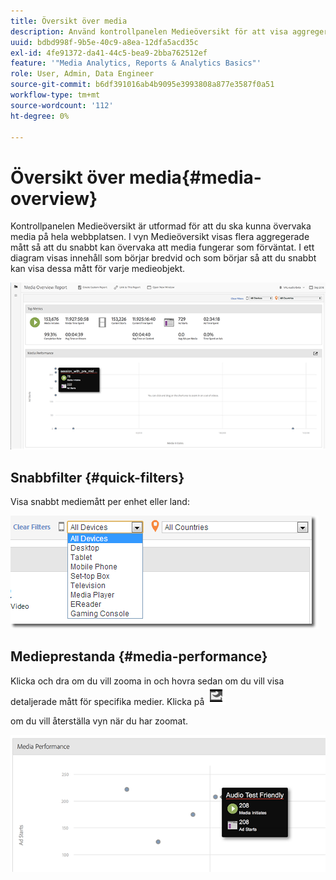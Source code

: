 ```yaml
---
title: Översikt över media
description: Använd kontrollpanelen Medieöversikt för att visa aggregerade mått. Lär dig hur du snabbt kan övervaka medieprestanda.
uuid: bdbd998f-9b5e-40c9-a8ea-12dfa5acd35c
exl-id: 4fe91372-da41-44c5-bea9-2bba762512ef
feature: '"Media Analytics, Reports & Analytics Basics"'
role: User, Admin, Data Engineer
source-git-commit: b6df391016ab4b9095e3993808a877e3587f0a51
workflow-type: tm+mt
source-wordcount: '112'
ht-degree: 0%

---
```


# Översikt över media{#media-overview}

Kontrollpanelen Medieöversikt är utformad för att du ska kunna övervaka media på hela webbplatsen. I vyn Medieöversikt visas flera aggregerade mått så att du snabbt kan övervaka att media fungerar som förväntat. I ett diagram visas innehåll som börjar bredvid och som börjar så att du snabbt kan visa dessa mått för varje medieobjekt.

![](assets/media_overview.png)

<!--
![](assets/media_overview.png){width="672px"} 
-->

## Snabbfilter {#quick-filters}

Visa snabbt mediemått per enhet eller land:

![](assets/video-overview-report-filters.png)

<!--
![](assets/video-overview-report-filters.png){width="400px"}
-->

## Medieprestanda {#media-performance}

Klicka och dra om du vill zooma in och hovra sedan om du vill visa detaljerade mått för specifika medier. Klicka på  ![](assets/video-overview-report-revert.png)

om du vill återställa vyn när du har zoomat.

![](assets/media_overview_zoom.png)

<!--
![](assets/media_overview_zoom.png){width="400px"}
-->
